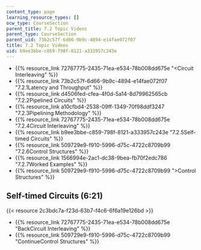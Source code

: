 ```yaml
---
content_type: page
learning_resource_types: []
ocw_type: CourseSection
parent_title: 7.2 Topic Videos
parent_type: CourseSection
parent_uid: 73b2c57f-6d66-9b9c-4894-e14fae072f07
title: 7.2 Topic Videos
uid: b9ee3bbe-c859-798f-8121-a333957c243e
---
```


*   {{% resource_link 72767775-2435-71ea-e534-78b008dd675e "\<Circuit Interleaving" %}}
*   {{% resource_link 73b2c57f-6d66-9b9c-4894-e14fae072f07 "7.2.1Latency and Throughput" %}}
*   {{% resource_link d4506fed-cfea-4f0d-5a14-8d79962565cb "7.2.2Pipelined Circuits" %}}
*   {{% resource_link a10cfbd4-2538-09ff-1349-70f98ddf3247 "7.2.3Pipelining Methodology" %}}
*   {{% resource_link 72767775-2435-71ea-e534-78b008dd675e "7.2.4Circuit Interleaving" %}}
*   {{% resource_link b9ee3bbe-c859-798f-8121-a333957c243e "7.2.5Self-timed Circuits" %}}
*   {{% resource_link 509729e9-f910-5996-d75c-4722c8709b99 "7.2.6Control Structures" %}}
*   {{% resource_link 1566994e-2ac1-dc38-9bea-fb70f2edc786 "7.2.7Worked Examples" %}}
*   {{% resource_link 509729e9-f910-5996-d75c-4722c8709b99 "\>Control Structures" %}}

Self-timed Circuits (6:21)
--------------------------

{{< resource 2c3bdc7a-f23d-63b7-f4c6-6f6a19e126bd >}}

*   {{% resource_link 72767775-2435-71ea-e534-78b008dd675e "BackCircuit Interleaving" %}}
*   {{% resource_link 509729e9-f910-5996-d75c-4722c8709b99 "ContinueControl Structures" %}}